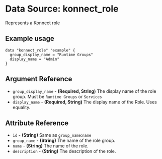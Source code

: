 # Data Source: konnect_role
Represents a Konnect role
## Example usage
```hcl
data "konnect_role" "example" {
  group_display_name = "Runtime Groups"
  display_name = "Admin"
}
```
## Argument Reference
* `group_display_name` - **(Required, String)** The display name of the role group. Must be `Runtime Groups` or `Services`
* `display_name` - **(Required, String)** The display name of the Role. Uses equality.
## Attribute Reference
* `id` - **(String)** Same as `group_name`:`name`
* `group_name` - **(String)** The name of the role group.
* `name` - **(String)** The name of the role.
* `description` - **(String)** The description of the role.
